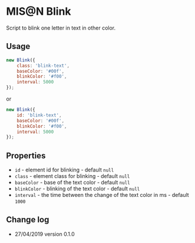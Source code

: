 # MIS@N Blink

Script to blink one letter in text in other color.

## Usage
```javascript
new Blink({
    class: 'blink-text',
    baseColor: '#00f',
    blinkColor: '#f00',
    interval: 5000
});
```
or
```javascript
new Blink({
    id: 'blink-text',
    baseColor: '#00f',
    blinkColor: '#f00',
    interval: 5000
});
```

## Properties
- `id` - element id for blinking - default `null`
- `class` - element class for blinking - default `null`
- `baseColor` - base of the text color - default `null`
- `blinkColor` - blinking of the text color - default `null`
- `interval` - the time between the change of the text color in ms - default `1000`

## Change log
- 27/04/2019 version 0.1.0